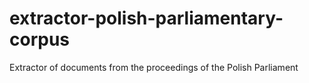 # extractor-polish-parliamentary-corpus
Extractor of documents from the proceedings of the Polish Parliament
